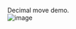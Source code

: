 Decimal move demo.<br/>
![image](https://user-images.githubusercontent.com/54160011/162773887-431088ab-e174-46e8-b833-a92bcdb711cc.png)
